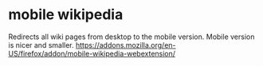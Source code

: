 # mobile wikipedia
Redirects all wiki pages from desktop to the mobile version. Mobile version is nicer and smaller.
https://addons.mozilla.org/en-US/firefox/addon/mobile-wikipedia-webextension/
